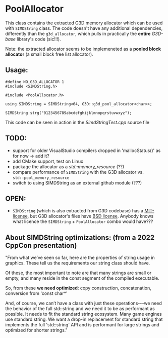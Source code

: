 
PoolAllocator
=========================================================================================================

This class contains the extracted G3D memory allocator which can be used with `SIMDString` class. The code doesn't 
have any additional dependencies, differently than the `g3d_allocator`, which pulls in practically the **entire** 
*G3D-base* library's code (sic!!!).

Note: the extracted allocator seems to be implemeneted as a **pooled block allocator** (a small block free list allocator).

## Usage:

    #define NO_G3D_ALLOCATOR 1 
    #include <SIMDString.h>
    
    #include <PoolAllocator.h>

    using SIMDString = SIMDString<64, G3D::g3d_pool_allocator<char>>;

    SIMDString strg("0123456789abcdefghijklmnopqrstuvwxyz");

This code can be seen in action in the *SimdStringTest.cpp* source file

## TODO:
 - support for older VisualStudio compilers dropped in 'mallocStatus()' as for now -> add it?
 - add CMake support, test on Linux
 - package the allocator as a *std::memory_resource* (??)
 - compare performance of `SIMDString` with the G3D allocator vs. `std::pool_memory_resource`
 - switch to using SIMDString as an external github module (???)

## OPEN:
  - `SIMDString` (which is also extracted from G3D codebase) has a [MIT-license](https://opensource.org/licenses/MIT), but G3D allocator's files have 
    [BSD license](https://opensource.org/licenses/BSD). Anybody knows what licence the `SIMDString` + `PoolAllocator` combo would have???


## About SIMDString optimizations: (from a 2022 CppCon presentation)

"From what we’ve seen so far, here are the properties of string usage in graphics. These tell us the requirements our string class should have.

Of these, the most important to note are that many strings are small or empty, and many reside in the const segment of the compiled executable.

So, from these **we need optimized**: copy construction, concatenation, conversion from 'const char*'

And, of course, we can’t have a class with just these operations---we need the behavior of the full std::string and we need it to be as performant as possible. 
It needs to fit the standard string ecosystem. Many game engines use standard string. We want a drop-in replacement for standard string that implements the full 
'std::string' API and is performant for large strings and optimized for shorter strings."

